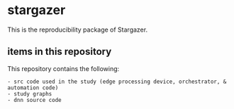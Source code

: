 # stargazer

This is the reproducibility package of Stargazer. 

## items in this repository
This repository contains the following:

	- src code used in the study (edge processing device, orchestrator, & automation code)
	- study graphs
	- dnn source code


	
